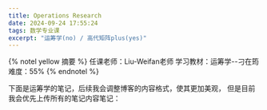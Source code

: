 ```yaml
---
title: Operations Research
date: 2024-09-24 17:55:24
tags: 数学专业课
excerpt: "运筹学(no) / 高代矩阵plus(yes)"
---
```

   {% notel yellow 摘要  %}
 任课老师：Liu-Weifan老师 学习教材：运筹学--刁在筠 难度：55%
 {% endnotel %}

 下面是运筹学的笔记，后续我会调整博客的内容格式，使其更加美观，
 但是目前我会优先上传所有的笔记内容笔记：<object data="/notes_pdf/OperationsResearch/9_24.pdf" type="application/pdf" width="100%" height="877px"></object>

